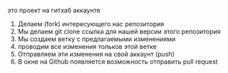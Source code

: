 это проект на гитхаб аккаунте

1. Делаем (fork) интересующего нас репозитория
2. Мы делаем git clone ссылка для нашей версии этого репозитория
3. Мы создаем ветку с предлагаемыми изменениями
4. проводим все изменения тольков этой ветке
5. Отправляем эти изменения на свой аккаунт (push)
6. В окне на Github появляется возможность отправить pull request